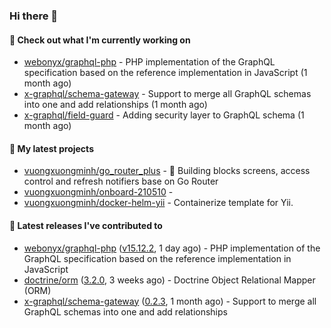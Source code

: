 ### Hi there 👋

#### 👷 Check out what I'm currently working on

- [webonyx/graphql-php](https://github.com/webonyx/graphql-php) - PHP implementation of the GraphQL specification based on the reference implementation in JavaScript (1 month ago)
- [x-graphql/schema-gateway](https://github.com/x-graphql/schema-gateway) - Support to merge all GraphQL schemas into one and add relationships (1 month ago)
- [x-graphql/field-guard](https://github.com/x-graphql/field-guard) - Adding security layer to GraphQL schema (1 month ago)

#### 🌱 My latest projects

- [vuongxuongminh/go_router_plus](https://github.com/vuongxuongminh/go_router_plus) - :office: Building blocks screens, access control and refresh notifiers base on Go Router
- [vuongxuongminh/onboard-210510](https://github.com/vuongxuongminh/onboard-210510) - 
- [vuongxuongminh/docker-helm-yii](https://github.com/vuongxuongminh/docker-helm-yii) - Containerize template for Yii.

#### 🔭 Latest releases I've contributed to

- [webonyx/graphql-php](https://github.com/webonyx/graphql-php) ([v15.12.2](https://github.com/webonyx/graphql-php/releases/tag/v15.12.2), 1 day ago) - PHP implementation of the GraphQL specification based on the reference implementation in JavaScript
- [doctrine/orm](https://github.com/doctrine/orm) ([3.2.0](https://github.com/doctrine/orm/releases/tag/3.2.0), 3 weeks ago) - Doctrine Object Relational Mapper (ORM)
- [x-graphql/schema-gateway](https://github.com/x-graphql/schema-gateway) ([0.2.3](https://github.com/x-graphql/schema-gateway/releases/tag/0.2.3), 1 month ago) - Support to merge all GraphQL schemas into one and add relationships
